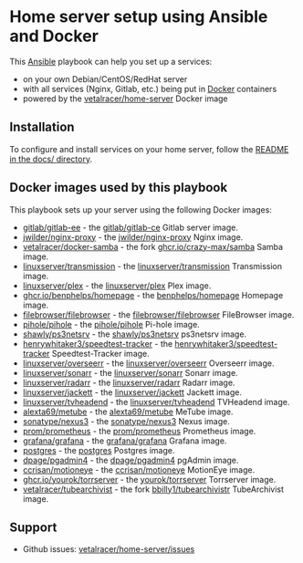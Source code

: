 # Home server setup using Ansible and Docker

This [Ansible](https://www.ansible.com/) playbook can help you set up a services:

- on your own Debian/CentOS/RedHat server
- with all services (Nginx, Gitlab, etc.) being put in [Docker](https://www.docker.com/) containers
- powered by the [vetalracer/home-server](https://github.com/vetalracer/home-server) Docker image


## Installation

To configure and install services on your home server, follow the [README in the docs/ directory](docs/README.md).


## Docker images used by this playbook

This playbook sets up your server using the following Docker images:

- [gitlab/gitlab-ee](https://hub.docker.com/r/gitlab/gitlab-ee) - the [gitlab/gitlab-ce](https://hub.docker.com/r/gitlab/gitlab-ee) Gitlab server image.
- [jwilder/nginx-proxy](https://hub.docker.com/r/jwilder/nginx-proxy) - the [jwilder/nginx-proxy](https://hub.docker.com/r/jwilder/nginx-proxy) Nginx image.
- [vetalracer/docker-samba](https://hub.docker.com/r/vetalracer/docker-samba) - the fork [ghcr.io/crazy-max/samba](https://hub.docker.com/r/crazymax/samba) Samba image.
- [linuxserver/transmission](https://hub.docker.com/r/linuxserver/transmission) - the [linuxserver/transmission](https://hub.docker.com/r/linuxserver/transmission) Transmission image.
- [linuxserver/plex](https://hub.docker.com/r/linuxserver/plex) - the [linuxserver/plex](https://hub.docker.com/r/linuxserver/plex) Plex image.
- [ghcr.io/benphelps/homepage](https://ghcr.io/benphelps/homepage) - the [benphelps/homepage](https://github.com/benphelps/homepage) Homepage image.
- [filebrowser/filebrowser](https://hub.docker.com/r/filebrowser/filebrowser) - the [filebrowser/filebrowser](https://hub.docker.com/r/filebrowser/filebrowser) FileBrowser image.
- [pihole/pihole](https://hub.docker.com/r/pihole/pihole) - the [pihole/pihole](https://hub.docker.com/r/pihole/pihole) Pi-hole image.
- [shawly/ps3netsrv](https://hub.docker.com/r/shawly/ps3netsrv) - the [shawly/ps3netsrv](https://hub.docker.com/r/shawly/ps3netsrv) ps3netsrv image.
- [henrywhitaker3/speedtest-tracker](https://hub.docker.com/r/henrywhitaker3/speedtest-tracker) - the [henrywhitaker3/speedtest-tracker](https://hub.docker.com/r/henrywhitaker3/speedtest-tracker) Speedtest-Tracker image.
- [linuxserver/overseerr](https://hub.docker.com/r/linuxserver/overseerr) - the [linuxserver/overseerr](https://hub.docker.com/r/linuxserver/overseerr) Overseerr image.
- [linuxserver/sonarr](https://hub.docker.com/r/linuxserver/sonarr) - the [linuxserver/sonarr](https://hub.docker.com/r/linuxserver/sonarr) Sonarr image.
- [linuxserver/radarr](https://hub.docker.com/r/linuxserver/radarr) - the [linuxserver/radarr](https://hub.docker.com/r/linuxserver/radarr) Radarr image.
- [linuxserver/jackett](https://hub.docker.com/r/linuxserver/jackett) - the [linuxserver/jackett](https://hub.docker.com/r/linuxserver/jackett) Jackett image.
- [linuxserver/tvheadend](https://hub.docker.com/r/linuxserver/tvheadend) - the [linuxserver/tvheadend](https://hub.docker.com/r/linuxserver/tvheadend) TVHeadend image.
- [alexta69/metube](https://hub.docker.com/r/alexta69/metube) - the [alexta69/metube](https://hub.docker.com/r/alexta69/metube) MeTube image.
- [sonatype/nexus3](https://hub.docker.com/r/sonatype/nexus3) - the [sonatype/nexus3](https://hub.docker.com/r/sonatype/nexus3) Nexus image.
- [prom/prometheus](https://hub.docker.com/r/prom/prometheus) - the [prom/prometheus](https://hub.docker.com/r/prom/prometheus) Prometheus image.
- [grafana/grafana](https://hub.docker.com/r/grafana/grafana) - the [grafana/grafana](https://hub.docker.com/r/grafana/grafana) Grafana image.
- [postgres](https://hub.docker.com/_/postgres) - the [postgres](https://hub.docker.com/_/postgres) Postgres image.
- [dpage/pgadmin4](https://hub.docker.com/r/dpage/pgadmin4) - the [dpage/pgadmin4](https://hub.docker.com/r/dpage/pgadmin4) pgAdmin image.
- [ccrisan/motioneye](https://hub.docker.com/r/ccrisan/motioneye) - the [ccrisan/motioneye](https://hub.docker.com/r/ccrisan/motioneye) MotionEye image.
- [ghcr.io/yourok/torrserver](https://ghcr.io/yourok/torrserver) - the [yourok/torrserver](https://ghcr.io/yourok/torrserver) Torrserver image.
- [vetalracer/tubearchivist](https://hub.docker.com/r/vetalracer/tubearchivist) - the fork [bbilly1/tubearchivistr](https://hub.docker.com/r/bbilly1/tubearchivist) TubeArchivist image.

## Support

- Github issues: [vetalracer/home-server/issues](https://github.com/vetalracer/home-server/issues)
